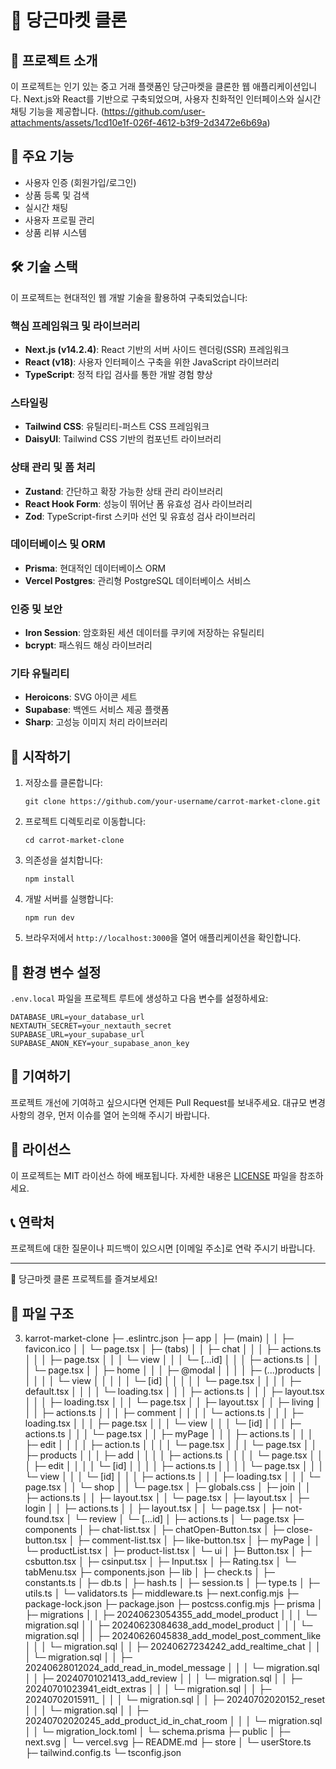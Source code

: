 # 🥕 당근마켓 클론

## 📖 프로젝트 소개

이 프로젝트는 인기 있는 중고 거래 플랫폼인 당근마켓을 클론한 웹 애플리케이션입니다. Next.js와 React를 기반으로 구축되었으며, 사용자 친화적인 인터페이스와 실시간 채팅 기능을 제공합니다.
(https://github.com/user-attachments/assets/1cd10e1f-026f-4612-b3f9-2d3472e6b69a)

## 🚀 주요 기능

- 사용자 인증 (회원가입/로그인)
- 상품 등록 및 검색
- 실시간 채팅
- 사용자 프로필 관리
- 상품 리뷰 시스템

## 🛠 기술 스택

이 프로젝트는 현대적인 웹 개발 기술을 활용하여 구축되었습니다:

### 핵심 프레임워크 및 라이브러리
- **Next.js (v14.2.4)**: React 기반의 서버 사이드 렌더링(SSR) 프레임워크
- **React (v18)**: 사용자 인터페이스 구축을 위한 JavaScript 라이브러리
- **TypeScript**: 정적 타입 검사를 통한 개발 경험 향상

### 스타일링
- **Tailwind CSS**: 유틸리티-퍼스트 CSS 프레임워크
- **DaisyUI**: Tailwind CSS 기반의 컴포넌트 라이브러리

### 상태 관리 및 폼 처리
- **Zustand**: 간단하고 확장 가능한 상태 관리 라이브러리
- **React Hook Form**: 성능이 뛰어난 폼 유효성 검사 라이브러리
- **Zod**: TypeScript-first 스키마 선언 및 유효성 검사 라이브러리

### 데이터베이스 및 ORM
- **Prisma**: 현대적인 데이터베이스 ORM
- **Vercel Postgres**: 관리형 PostgreSQL 데이터베이스 서비스

### 인증 및 보안
- **Iron Session**: 암호화된 세션 데이터를 쿠키에 저장하는 유틸리티
- **bcrypt**: 패스워드 해싱 라이브러리

### 기타 유틸리티
- **Heroicons**: SVG 아이콘 세트
- **Supabase**: 백엔드 서비스 제공 플랫폼
- **Sharp**: 고성능 이미지 처리 라이브러리

## 🚀 시작하기

1. 저장소를 클론합니다:
   ```
   git clone https://github.com/your-username/carrot-market-clone.git
   ```

2. 프로젝트 디렉토리로 이동합니다:
   ```
   cd carrot-market-clone
   ```

3. 의존성을 설치합니다:
   ```
   npm install
   ```

4. 개발 서버를 실행합니다:
   ```
   npm run dev
   ```

5. 브라우저에서 `http://localhost:3000`을 열어 애플리케이션을 확인합니다.

## 📝 환경 변수 설정

`.env.local` 파일을 프로젝트 루트에 생성하고 다음 변수를 설정하세요:

```
DATABASE_URL=your_database_url
NEXTAUTH_SECRET=your_nextauth_secret
SUPABASE_URL=your_supabase_url
SUPABASE_ANON_KEY=your_supabase_anon_key
```

## 🤝 기여하기

프로젝트 개선에 기여하고 싶으시다면 언제든 Pull Request를 보내주세요. 대규모 변경사항의 경우, 먼저 이슈를 열어 논의해 주시기 바랍니다.

## 📄 라이선스

이 프로젝트는 MIT 라이선스 하에 배포됩니다. 자세한 내용은 [LICENSE](LICENSE) 파일을 참조하세요.

## 📞 연락처

프로젝트에 대한 질문이나 피드백이 있으시면 [이메일 주소]로 연락 주시기 바랍니다.

---

🥕 당근마켓 클론 프로젝트를 즐겨보세요!





## 🎢 파일 구조 
03. karrot-market-clone
├─ .eslintrc.json
├─ app
│  ├─ (main)
│  │  ├─ favicon.ico
│  │  └─ page.tsx
│  ├─ (tabs)
│  │  ├─ chat
│  │  │  ├─ actions.ts
│  │  │  ├─ page.tsx
│  │  │  └─ view
│  │  │     └─ [...id]
│  │  │        ├─ actions.ts
│  │  │        └─ page.tsx
│  │  ├─ home
│  │  │  ├─ @modal
│  │  │  │  ├─ (...)products
│  │  │  │  │  └─ view
│  │  │  │  │     └─ [id]
│  │  │  │  │        └─ page.tsx
│  │  │  │  ├─ default.tsx
│  │  │  │  └─ loading.tsx
│  │  │  ├─ actions.ts
│  │  │  ├─ layout.tsx
│  │  │  ├─ loading.tsx
│  │  │  └─ page.tsx
│  │  ├─ layout.tsx
│  │  ├─ living
│  │  │  ├─ actions.ts
│  │  │  ├─ comment
│  │  │  │  └─ actions.ts
│  │  │  ├─ loading.tsx
│  │  │  ├─ page.tsx
│  │  │  └─ view
│  │  │     └─ [id]
│  │  │        ├─ actions.ts
│  │  │        └─ page.tsx
│  │  ├─ myPage
│  │  │  ├─ actions.ts
│  │  │  ├─ edit
│  │  │  │  ├─ action.ts
│  │  │  │  └─ page.tsx
│  │  │  └─ page.tsx
│  │  ├─ products
│  │  │  ├─ add
│  │  │  │  ├─ actions.ts
│  │  │  │  └─ page.tsx
│  │  │  ├─ edit
│  │  │  │  └─ [id]
│  │  │  │     ├─ actions.ts
│  │  │  │     └─ page.tsx
│  │  │  └─ view
│  │  │     └─ [id]
│  │  │        ├─ actions.ts
│  │  │        ├─ loading.tsx
│  │  │        └─ page.tsx
│  │  └─ shop
│  │     └─ page.tsx
│  ├─ globals.css
│  ├─ join
│  │  ├─ actions.ts
│  │  ├─ layout.tsx
│  │  └─ page.tsx
│  ├─ layout.tsx
│  ├─ login
│  │  ├─ actions.ts
│  │  ├─ layout.tsx
│  │  └─ page.tsx
│  ├─ not-found.tsx
│  └─ review
│     └─ [...id]
│        ├─ actions.ts
│        └─ page.tsx
├─ components
│  ├─ chat-list.tsx
│  ├─ chatOpen-Button.tsx
│  ├─ close-button.tsx
│  ├─ comment-list.tsx
│  ├─ like-button.tsx
│  ├─ myPage
│  │  └─ productList.tsx
│  ├─ product-list.tsx
│  └─ ui
│     ├─ Button.tsx
│     ├─ csbutton.tsx
│     ├─ csinput.tsx
│     ├─ Input.tsx
│     ├─ Rating.tsx
│     └─ tabMenu.tsx
├─ components.json
├─ lib
│  ├─ check.ts
│  ├─ constants.ts
│  ├─ db.ts
│  ├─ hash.ts
│  ├─ session.ts
│  ├─ type.ts
│  ├─ utils.ts
│  └─ validators.ts
├─ middleware.ts
├─ next.config.mjs
├─ package-lock.json
├─ package.json
├─ postcss.config.mjs
├─ prisma
│  ├─ migrations
│  │  ├─ 20240623054355_add_model_product
│  │  │  └─ migration.sql
│  │  ├─ 20240623084638_add_model_product
│  │  │  └─ migration.sql
│  │  ├─ 20240626045838_add_model_post_comment_like
│  │  │  └─ migration.sql
│  │  ├─ 20240627234242_add_realtime_chat
│  │  │  └─ migration.sql
│  │  ├─ 20240628012024_add_read_in_model_message
│  │  │  └─ migration.sql
│  │  ├─ 20240701021413_add_review
│  │  │  └─ migration.sql
│  │  ├─ 20240701023941_eidt_extras
│  │  │  └─ migration.sql
│  │  ├─ 20240702015911_
│  │  │  └─ migration.sql
│  │  ├─ 20240702020152_reset
│  │  │  └─ migration.sql
│  │  ├─ 20240702020245_add_product_id_in_chat_room
│  │  │  └─ migration.sql
│  │  └─ migration_lock.toml
│  └─ schema.prisma
├─ public
│  ├─ next.svg
│  └─ vercel.svg
├─ README.md
├─ store
│  └─ userStore.ts
├─ tailwind.config.ts
└─ tsconfig.json

```
